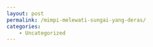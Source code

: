 ```yaml
---
layout: post
permalink: /mimpi-melewati-sungai-yang-deras/
categories:
    - Uncategorized
---
```


